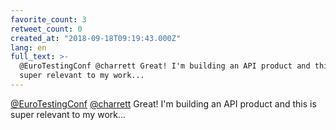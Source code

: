 ```yaml
---
favorite_count: 3
retweet_count: 0
created_at: "2018-09-18T09:19:43.000Z"
lang: en
full_text: >-
  @EuroTestingConf @charrett Great! I'm building an API product and this is
  super relevant to my work...
---
```


[@EuroTestingConf](https://twitter.com/EuroTestingConf)
[@charrett](https://twitter.com/charrett) Great! I'm building an API product and
this is super relevant to my work...
